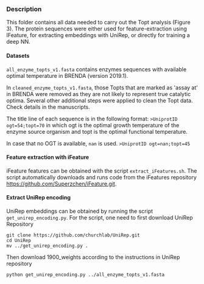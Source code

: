 ### Description
This folder contains all data needed to carry out the Topt analysis (Figure 3). The protein sequences were either used for feature-extraction using IFeature, for extracting embeddings with UniRep, or directly for training a deep NN.

#### Datasets
`all_enzyme_topts_v1.fasta` contains enzymes sequences with available optimal temperature in BRENDA (version 2019.1).

In `cleaned_enzyme_topts_v1.fasta`, those Topts that are marked as 'assay at' in BRENDA were removed as they are not likely to represent true catalytic optima. Several other additional steps were applied to clean the Topt data. Check details in the manuscripts.

The title line of each sequence is in the following format:
`>UniprotID ogt=54;topt=70`
in which ogt is the optimal growth temperature of the enzyme source organism and topt is the optimal functional temperature.

In case that no OGT is available, `nan` is used.
`>UniprotID ogt=nan;topt=45`

#### Feature extraction with iFeature
iFeature features can be obtained with the script `extract_iFeatures.sh`. The script automatically downloads and runs code from the iFeatures repository https://github.com/Superzchen/iFeature.git.

#### Extract UniRep encoding
UniRep embeddings can be obtained by running the script `get_unirep_encoding.py`. For the script, one need to first download UniRep Repository
```
git clone https://github.com/churchlab/UniRep.git
cd UniRep
mv ../get_unirep_encoding.py .
```
Then download 1900_weights according to the instructions in UniRep repository
```
python get_unirep_encoding.py ../all_enzyme_topts_v1.fasta
```
